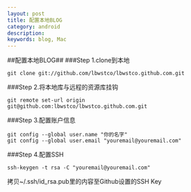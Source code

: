 ```yaml
---
layout: post
title: 配置本地BLOG
category: android
description: 
keywords: blog, Mac
---
```



##配置本地BLOG##
###Step 1.clone到本地
```git
git clone git://github.com/lbwstco/lbwstco.github.com.git
```
###Step 2.将本地库与远程的资源库挂钩
```git
git remote set-url origin git@github.com:lbwstco/lbwstco.github.com.git
```	
###Step 3.配置账户信息
```git
git config --global user.name "你的名字"  
git config --global user.email "youremail@youremail.com" 
```
###Step 4.配置SSH
```git
ssh-keygen -t rsa -C "youremail@youremail.com"
```


拷贝~/.ssh/id_rsa.pub里的内容至Github设置的SSH Key

